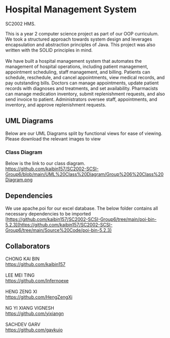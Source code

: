# Hospital Management System
SC2002 HMS. <br>

This is a year 2 computer science project as part of our OOP curriculum. We took a structured approach towards system design and leverages encapsulation and abstraction principles of Java. This project was also written with the SOLID principles in mind.
<br><br>
We have built a hospital management system that automates the management of hospital operations, including patient management, appointment scheduling, staff management, and billing.  Patients can schedule, reschedule, and cancel appointments, view medical records, and pay outstanding bills. Doctors can manage appointments, update patient records with diagnoses and treatments, and set availability. Pharmacists can manage medication inventory, submit replenishment requests, and also send invoice to patient. Administrators oversee staff, appointments, and inventory, and approve replenishment requests.

## UML Diagrams
Below are our UML Diagrams split by functional views for ease of viewing.
Please download the relevant images to view

### Class Diagram
Below is the link to our class diagram. <br>
https://github.com/kaibin157/SC2002-SCSI-Group6/blob/main/UML%20Class%20Diagram/Group%206%20Class%20Diagram.png


## Dependencies
We use apache.poi for our excel database. The below folder contains all necessary dependencies to be imported <br>
[https://github.com/kaibin157/SC2002-SCSI-Group6/tree/main/poi-bin-5.2.3](https://github.com/kaibin157/SC2002-SCSI-Group6/tree/main/Source%20Code/poi-bin-5.2.3)

## Collaborators
CHONG KAI BIN <br> https://github.com/kaibin157 <br><br>
LEE MEI TING <br> https://github.com/Infernoexe <br><br>
HENG ZENG XI <br> https://github.com/HengZengXi <br><br>
NG YI XIANG VIGNESH <br> https://github.com/yixiangn <br><br>
SACHDEV GARV <br> https://github.com/gavkujo <br><br>




